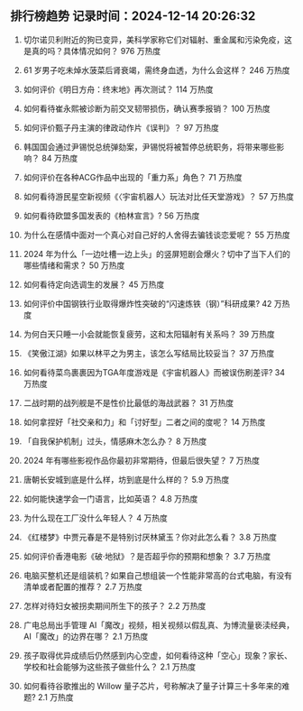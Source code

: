 
## 排行榜趋势 记录时间：2024-12-14 20:26:32
  
  1. 切尔诺贝利附近的狗已变异，美科学家称它们对辐射、重金属和污染免疫，这是真的吗？具体情况如何？ 976 万热度
    
  2. 61 岁男子吃未焯水菠菜后肾衰竭，需终身血透，为什么会这样？ 246 万热度
    
  3. 如何评价《明日方舟：终末地》再次测试？ 114 万热度
    
  4. 如何看待崔永熙被诊断为前交叉韧带损伤，确认赛季报销？ 100 万热度
    
  5. 如何评价甄子丹主演的律政动作片《误判》？ 97 万热度
    
  6. 韩国国会通过尹锡悦总统弹劾案，尹锡悦将被暂停总统职务，将带来哪些影响？ 84 万热度
    
  7. 如何评价在各种ACG作品中出现的「重力系」角色？ 71 万热度
    
  8. 如何看待游民星空新视频《〈宇宙机器人〉玩法对比任天堂游戏》？ 57 万热度
    
  9. 如何看待欧盟多国发表的《柏林宣言》? 56 万热度
    
  10. 为什么在感情中面对一个真心对自己好的人舍得去骗钱谈恋爱呢？ 55 万热度
    
  11. 2024 年为什么「一边吐槽一边上头」的竖屏短剧会爆火？切中了当下人们的哪些情绪和需求？ 50 万热度
    
  12. 如何看待定向选调生的发展？ 45 万热度
    
  13. 如何评价中国钢铁行业取得爆炸性突破的“闪速炼铁（钢）”科研成果? 42 万热度
    
  14. 为何白天只睡一小会就能恢复疲劳，这和太阳辐射有关系吗？ 39 万热度
    
  15. 《笑傲江湖》如果以林平之为男主，该怎么写结局比较妥当？ 37 万热度
    
  16. 如何看待菜鸟裹裹因为TGA年度游戏是《宇宙机器人》而被误伤刷差评? 34 万热度
    
  17. 二战时期的战列舰是不是性价比最低的海战武器？ 31 万热度
    
  18. 如何拿捏好「社交亲和力」和「讨好型」二者之间的度呢？ 14 万热度
    
  19. 「自我保护机制」过头，情感麻木怎么办？ 8 万热度
    
  20. 2024 年有哪些影视作品你最初非常期待，但最后很失望？ 7 万热度
    
  21. 唐朝长安城到底是什么样，坊到底是什么样的？ 5.9 万热度
    
  22. 如何能快速学会一门语言，比如英语？ 4.8 万热度
    
  23. 为什么现在工厂没什么年轻人？ 4 万热度
    
  24. 《红楼梦》中贾元春是不是特别讨厌林黛玉？你对此怎么看？ 3.8 万热度
    
  25. 如何评价香港电影《破·地狱》？是否超乎你的预期和想象？ 3.7 万热度
    
  26. 电脑买整机还是组装机？如果自己想组装一个性能非常高的台式电脑，有没有清单或者配置的推荐？ 2.7 万热度
    
  27. 怎样对待妇女被拐卖期间所生下的孩子？ 2.2 万热度
    
  28. 广电总局出手管理 AI「魔改」视频，相关视频以假乱真、为博流量亵渎经典，AI「魔改」的边界在哪？ 2.1 万热度
    
  29. 孩子取得优异成绩后仍然感到内心空虚，如何看待这种「空心」现象？家长、学校和社会能够为这些孩子做些什么？ 2.1 万热度
    
  30. 如何看待谷歌推出的 Willow 量子芯片，号称解决了量子计算三十多年来的难题? 2.1 万热度
    